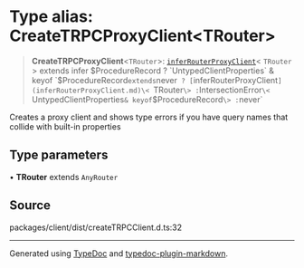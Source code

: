 # Type alias: CreateTRPCProxyClient\<TRouter\>

> **CreateTRPCProxyClient**\<`TRouter`\>: [`inferRouterProxyClient`](inferRouterProxyClient.md)\< `TRouter` \> extends infer $ProcedureRecord ? `UntypedClientProperties` & keyof `$ProcedureRecord` extends `never` ? [`inferRouterProxyClient`](inferRouterProxyClient.md)\< `TRouter` \> : `IntersectionError`\< `UntypedClientProperties` & keyof `$ProcedureRecord` \> : `never`

Creates a proxy client and shows type errors if you have query names that collide with built-in properties

## Type parameters

• **TRouter** extends `AnyRouter`

## Source

packages/client/dist/createTRPCClient.d.ts:32

***

Generated using [TypeDoc](https://typedoc.org) and [typedoc-plugin-markdown](https://typedoc-plugin-markdown.org).
